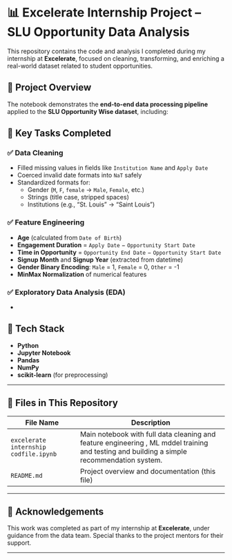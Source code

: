 # 📊 Excelerate Internship Project – SLU Opportunity Data Analysis

This repository contains the code and analysis I completed during my internship at **Excelerate**, focused on cleaning, transforming, and enriching a real-world dataset related to student opportunities.

## 📁 Project Overview

The notebook demonstrates the **end-to-end data processing pipeline** applied to the **SLU Opportunity Wise dataset**, including:

## 🚀 Key Tasks Completed

### ✅ Data Cleaning
- Filled missing values in fields like `Institution Name` and `Apply Date`
- Coerced invalid date formats into `NaT` safely
- Standardized formats for:
  - Gender (`M`, `F`, `female` → `Male`, `Female`, etc.)
  - Strings (title case, stripped spaces)
  - Institutions (e.g., “St. Louis” → “Saint Louis”)

### ✅ Feature Engineering
- **Age** (calculated from `Date of Birth`)
- **Engagement Duration** = `Apply Date` − `Opportunity Start Date`
- **Time in Opportunity** = `Opportunity End Date` − `Opportunity Start Date`
- **Signup Month** and **Signup Year** (extracted from datetime)
- **Gender Binary Encoding**: `Male` = 1, `Female` = 0, `Other` = -1
- **MinMax Normalization** of numerical features

### ✅ Exploratory Data Analysis (EDA)
- 

## 🧰 Tech Stack

- **Python**
- **Jupyter Notebook**
- **Pandas**
- **NumPy**
- **scikit-learn** (for preprocessing)

---

## 📂 Files in This Repository

| File Name                             | Description                                      |
|--------------------------------------|--------------------------------------------------|
| `excelerate internship codfile.ipynb` | Main notebook with full data cleaning and feature engineering , ML mddel training and testing and building a simple recommendation system. |
| `README.md`                          | Project overview and documentation (this file)   |

---



## 🙌 Acknowledgements

This work was completed as part of my internship at **Excelerate**, under guidance from the data team. Special thanks to the project mentors for their support.

---

